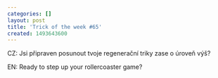 ```yaml
---
categories: []
layout: post
title: 'Trick of the week #65'
created: 1493643600
---
```

CZ: Jsi připraven posunout tvoje regenerační triky zase o úroveň výš?<br />
EN: Ready to step up your rollercoaster game?<br />
<br />
<div class="youtube-player" data-id="lMqoESlhQ8k"></div>

<p></p>
